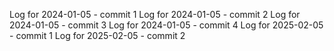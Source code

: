 Log for 2024-01-05 - commit 1
Log for 2024-01-05 - commit 2
Log for 2024-01-05 - commit 3
Log for 2024-01-05 - commit 4
Log for 2025-02-05 - commit 1
Log for 2025-02-05 - commit 2
